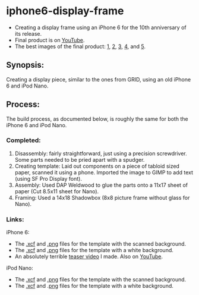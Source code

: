 # iphone6-display-frame
* Creating a display frame using an iPhone 6 for the 10th anniversary of its release.
* Final product is on [YouTube](https://youtu.be/Dt289FV9ek0?si=W2O1jGgvhuZR6WL0).
* The best images of the final product: [1](https://github.com/sidsenthilexe/iphone6-display-frame/blob/main/final-product-1.JPG), [2](https://github.com/sidsenthilexe/iphone6-display-frame/blob/main/final-product-2.JPG), [3](https://github.com/sidsenthilexe/iphone6-display-frame/blob/main/final-product-3.JPG), [4](https://github.com/sidsenthilexe/iphone6-display-frame/blob/main/final-product-4.JPG), and [5](https://github.com/sidsenthilexe/iphone6-display-frame/blob/main/final-product-5.JPG).

## Synopsis: 
Creating a display piece, similar to the ones from GRID, using an old iPhone 6 and iPod Nano.

## Process:
The build process, as documented below, is roughly the same for both the iPhone 6 and iPod Nano.

### Completed:

1. Disassembly: fairly straightforward, just using a precision screwdriver. Some parts needed to be pried apart with a spudger.
2. Creating template: Laid out components on a piece of tabloid sized paper, scanned it using a phone. Imported the image to GIMP to add text (using SF Pro Display font).
3. Assembly: Used DAP Weldwood to glue the parts onto a 11x17 sheet of paper (Cut 8.5x11 sheet for Nano).
4. Framing: Used a 14x18 Shadowbox (8x8 picture frame without glass for Nano).

### Links:

iPhone 6:
* The [.xcf](https://github.com/sidsenthilexe/iphone6-display-frame/blob/main/template.xcf) and [.png](https://github.com/sidsenthilexe/iphone6-display-frame/blob/main/template.png) files for the template with the scanned background.
* The [.xcf](https://github.com/sidsenthilexe/iphone6-display-frame/blob/main/template-white-bg.xcf) and [.png](https://github.com/sidsenthilexe/iphone6-display-frame/blob/main/template-white-bg.png) files for the template with a white background.
* An absolutely terrible [teaser video](https://github.com/sidsenthilexe/iphone6-display-frame/blob/main/teaser-video.mp4) I made. Also on [YouTube](https://www.youtube.com/shorts/Zszg1FkB1RU).

iPod Nano:
* The [.xcf](https://github.com/sidsenthilexe/iphone6-display-frame/blob/main/iPod-template.xcf) and [.png](https://github.com/sidsenthilexe/iphone6-display-frame/blob/main/iPod-template.png) files for the template with the scanned background.
* The [.xcf](https://github.com/sidsenthilexe/iphone6-display-frame/blob/main/iPod-template-white-bg.xcf) and .[png](https://github.com/sidsenthilexe/iphone6-display-frame/blob/main/iPod-template-white-bg.png) files for the template with a white background.
